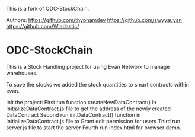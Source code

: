 This is a fork of ODC-StockChain. 

Authors:
https://github.com/thyphamdev
https://github.com/swyyauyan
https://github.com/Wladastic/


# ODC-StockChain

This is a Stock Handling project for using Evan Network to manage warehouses.

To save the stocks we added the stock quantities to smart contracts within evan.


Init the project:
First run function createNewDataContract() in InitializeDataContract.js file to get the address of the newly created DataContract
Second run initDataContract() function in InitializeDataContract.js file to Grant edit permission for users
Third run server.js file to start the server
Fourth run index.html for browser demo.

